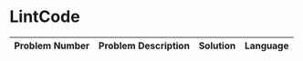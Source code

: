 LintCode
==============================
| **Problem Number** | **Problem Description** | **Solution** | **Language** |
|:------------------:|:-----------------------:|:------------:|:-------------:|
